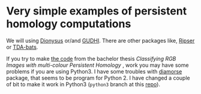 # Very simple examples of persistent homology computations

We will using [Dionysus](https://mrzv.org/software/dionysus2/) or/and [GUDHI](https://gudhi.inria.fr/). 
There are other packages like, [Ripser](https://github.com/Ripser/ripser) or [TDA-bats](https://bats-tda.readthedocs.io/en/latest/index.html).

If you  try to make 
[the code](https://github.com/WolfByttner/thesis_code/tree/master) from
the bachelor thesis *Classifying RGB Images with multi-colour Persistent 
Homology* , work you may have some problems if you are using Python3. 
I have some troubles with [diamorse](https://github.com/AppliedMathematicsANU/diamorse) package, that seems to be program for Python 2. I have changed a couple of bit to make it work in Python3 (`python3` branch at this [repo](https://github.com/rojizo/diamorse)).

